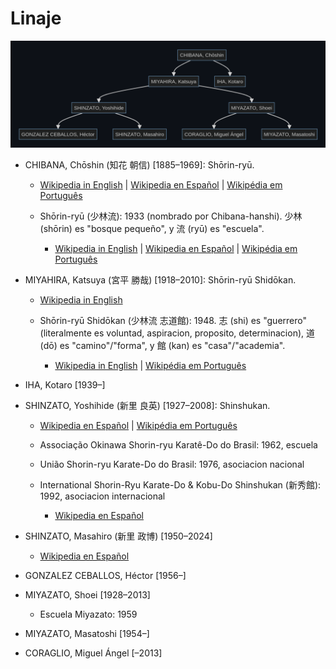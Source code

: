 # Linaje

![diagrama de linaje](linaje-diagrama.png)

* CHIBANA, Chōshin (知花 朝信) [1885–1969]: Shōrin-ryū.

    + [Wikipedia in English](https://en.wikipedia.org/wiki/Chōshin_Chibana)
    | [Wikipedia en Español](https://es.wikipedia.org/wiki/Chibana_Chōshin)
    | [Wikipédia em Português](https://pt.wikipedia.org/wiki/Choshin_Chibana)

    * Shōrin-ryū (少林流): 1933 (nombrado por Chibana-hanshi). 少林 (shōrin) es "bosque pequeño", y 流 (ryū) es "escuela".

        + [Wikipedia in English](https://en.wikipedia.org/wiki/Shōrin-ryū)
        | [Wikipedia en Español](https://es.wikipedia.org/wiki/Shorin_Ryu)
        | [Wikipédia em Português](https://pt.wikipedia.org/wiki/Shorin-ryu)

* MIYAHIRA, Katsuya (宮平 勝哉) [1918–2010]: Shōrin-ryū Shidōkan.
    + [Wikipedia in English](https://en.wikipedia.org/wiki/Katsuya_Miyahira)

    * Shōrin-ryū Shidōkan (少林流 志道館): 1948. 志 (shi) es "guerrero" (literalmente es voluntad, aspiracion, proposito, determinacion), 道 (dō) es "camino"/"forma", y 館 (kan) es "casa"/"academia".

        + [Wikipedia in English](https://en.wikipedia.org/wiki/Shōrin-ryū_Shidōkan)
        | [Wikipédia em Português](https://pt.wikipedia.org/wiki/Okinawa_Shorin-ryu_Shidokan)

* IHA, Kotaro [1939–]

* SHINZATO, Yoshihide (新里 良英) [1927–2008]: Shinshukan.

    + [Wikipedia en Español](https://es.wikipedia.org/wiki/Yoshihide_Shinzato)
    | [Wikipédia em Português](https://pt.wikipedia.org/wiki/Yoshihide_Shinzato)

    * Associação Okinawa Shorin-ryu Karatê-Do do Brasil: 1962, escuela

    * União Shorin-ryu Karate-Do do Brasil: 1976, asociacion nacional

    * International Shorin-Ryu Karate-Do & Kobu-Do Shinshukan (新秀館): 1992, asociacion internacional

        + [Wikipedia en Español](https://es.wikipedia.org/wiki/International_Shorin_Ryu_Karatedo_&_Kobudo_Shinshukan)

* SHINZATO, Masahiro (新里 政博) [1950–2024]

    + [Wikipedia en Español](https://es.wikipedia.org/wiki/Masahiro_Shinzato)

* GONZALEZ CEBALLOS, Héctor [1956–]

* MIYAZATO, Shoei [1928–2013]

    * Escuela Miyazato: 1959

* MIYAZATO, Masatoshi [1954–]

* CORAGLIO, Miguel Ángel [–2013]
